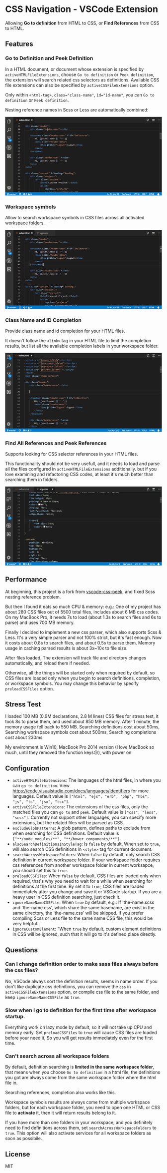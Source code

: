 # CSS Navigation - VSCode Extension

Allowing **Go to definition** from HTML to CSS, or **Find References** from CSS to HTML.


## Features

### Go to Definition and Peek Definition

In a HTML document, or document whose extension is specified by `activeHTMLFileExtensions`, choose `Go to definition` or `Peek definition`, the extension will search related css selectors as definitions. Available CSS file extensions can also be specified by `activeCSSFileExtensions` option.

Only within `<html-tag>`, `class="class-name"`, `id="id-name"`, you can `Go to definition` or `Peek definition`.

Nesting reference names in Scss or Less are automatically combined:

![nesting](images/nesting.gif)


### Workspace symbols

Allow to search workspace symbols in CSS files across all activated workspace folders.

![workspace-symbol](images/workspace-symbol.gif)


### Class Name and ID Completion

Provide class name and id completion for your HTML files.

It doesn't follow the `<link>` tag in your HTML file to limit the completion results, but list all the available completion labels in your workspace folder.

![completion](images/completion.gif)


### Find All References and Peek References

Supports looking for CSS selector references in your HTML files.

This functionality should not be very usefull, and it needs to load and parse all the files configured in `activeHTMLFileExtensions` additionally. but if you love examining and refactoring CSS codes, at least it's much better than searching them in folders.

![reference](images/reference.gif)


## Performance

At beginning, this project is a fork from [vscode-css-peek](https://github.com/pranaygp/vscode-css-peek/tree/master/client), and fixed Scss nesting reference problem.

But then I found it eats so much CPU & memory: e.g.: One of my project has about 280 CSS files out of 5500 total files, includes about 6 MB css codes. On my MacBook Pro, it needs 7s to load (about 1.3s to search files and 6s to parse) and uses 700 MB memory. 

Finally I decided to implement a new css parser, which also supports Scss & Less. It's a very simple parser and not 100% strict, but it's fast enough. Now it costs about 0.8s to search files, and about 0.5s to parse them. Memory usage in caching parsed results is about 3x~10x to file size.

After files loaded, The extension will track file and directory changes automatically, and reload them if needed.

Otherwise, all the things will be started only when required by default, so CSS files are loaded only when you begin to search definitions, completion, or workspace symbols. You may change this behavior by specify `preloadCSSFiles` option.


## Stress Test

I loaded 100 MB (0.9M declarations, 2.8 M lines) CSS files for stress test, it took 8s to parse them, and used about 850 MB memory. After 1 minute, the memory usage fell back to 550 MB. Searching definitions cost about 50ms, Searching workspace symbols cost about 500ms, Searching completions cost about 230ms.

My environment is Win10, MacBook Pro 2014 version (I love MacBook so much, until they removed the function keys😢), with power on.


## Configuration

 - `activeHTMLFileExtensions`: The languages of the html files, in where you can `go to definition`. View <https://code.visualstudio.com/docs/languages/identifiers> for more languages. Default value is `["html", "ejs", "erb", "php", "hbs", "js", "ts", "jsx", "tsx"]`.
 - `activeCSSFileExtensions`: The extensions of the css files, only the matched files you can `go to` and `peek`. Default value is `["css", "less", "scss"]`. Currently not support other languages, you can specify more extensions, but the related files will be parsed as CSS.
 - `excludeGlobPatterns`: A glob pattern, defines paths to exclude from when searching for CSS definitions. Default value is `["**/node_modules/**", "**/bower_components/**"]`.
 - `alsoSearchDefinitionsInStyleTag`: Is `false` by default. When set to `true`, will also search CSS definitions in `<style>` tag for current document.
 - `searchAcrossWorkspaceFolders`: When `false` by default, only search CSS definition in current workspace folder. If your workspace folder requires css references from another workspace folder in current worksapce, you should set this to `true`.
- `preloadCSSFiles`: When `false` by default, CSS files are loaded only when required, that's why you need to wait for a while when searching for definitions at the first time. By set it to `true`, CSS files are loaded immediately after you change and save it or VSCode startup. If you are a heavy user in CSS definition searching, just check it.
 - `ignoreSameNameCSSFile`: When `true` by default, e.g.: If 'the-name.scss and 'the-name.css', which share the same basename, are exist in the same directory, the 'the-name.css' will be skipped. If you prefer compiling Scss or Less file to the same name CSS file, this would be very helpful.
 - `ignoreCustomElement`: "When `true` by default, custom element definitions in CSS will be ignored, such that it will go to it's defined place directly.


## Questions

### Can I change definition order to make sass files always before the css files?

No, VSCode always sort the definition results, seems in name order. If you don't like duplicate css definitions, you can remove the `css` in `activeCSSFileExtensions` option, or compile css file to the same folder, and keep `ignoreSameNameCSSFile` as `true`.


### Slow when I go to definition for the first time after workspace startup.

Everything work on lazy mode by default, so it will not take up CPU and memory early. Set `preloadCSSFiles` to `true` will cause CSS files are loaded before your need it, So you will get results immediately even for the first time.


### Can't search across all workspace folders

By default, definition searching is **limited in the same workspace folder**, that means when you choose `Go to definition` in a html file, the definitions you got are always come from the same workspace folder where the html file in.

Searching references, completion also works like this.

Workspace symbols results are always come from multiple workspace folders, but for each workspace folder, you need to open one HTML or CSS file to **activate** it, then it will return results belong to it.

If you have more than one folders in your workspace, and you definitely need to find definitions across them, set `searchAcrossWorkspaceFolders` to `true`. This option will also activate services for all workspace folders as soon as possibile.



## License

MIT